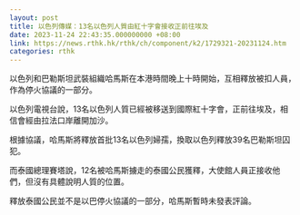 ```yaml
---
layout: post
title: 以色列傳媒：13名以色列人質由紅十字會接收正前往埃及
date: 2023-11-24 22:43:35.000000000 +08:00
link: https://news.rthk.hk/rthk/ch/component/k2/1729321-20231124.htm
categories: rthk
---
```


以色列和巴勒斯坦武裝組織哈馬斯在本港時間晚上十時開始，互相釋放被扣人員，作為停火協議的一部分。

以色列電視台說，13名以色列人質已經被移送到國際紅十字會，正前往埃及，相信會經由拉法口岸離開加沙。

根據協議，哈馬斯將釋放首批13名以色列婦孺，換取以色列釋放39名巴勒斯坦囚犯。

而泰國總理賽塔說，12名被哈馬斯擄走的泰國公民獲釋，大使館人員正接收他們，但沒有具體說明人質的位置。

釋放泰國公民並不是以巴停火協議的一部分，哈馬斯暫時未發表評論。
